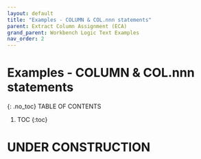 ```yaml
---
layout: default
title: "Examples - COLUMN & COL.nnn statements"
parent: Extract Column Assignment (ECA)
grand_parent: Workbench Logic Text Examples
nav_order: 2
---
```


# Examples - COLUMN & COL.nnn statements
{: .no_toc}
TABLE OF CONTENTS 
1. TOC
{:toc}  
 
# UNDER CONSTRUCTION
